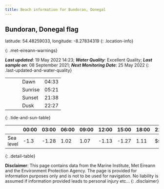 ```yaml
---
title: Beach information for Bundoran, Donegal
---
```

## Bundoran, Donegal <span class="material-icons blue-flag" alt="This a Blue Flag beach">flag</span>

latitude: 54.48259033, longitude: -8.27834319
{: .location-info}


{: .met-eireann-warnings}

___Last updated___: 19 May 2022 14:23; ___Water Quality___: Excellent Quality;
___Last sample on___: 08 September 2021; ___Next Monitoring Date___: 25 May 2022
{: .last-updated-and-water-quality}

|   |   |   |   |   |
|---|---|---|---|---|
|   |   |   | Dawn  | 04:33 |
|   |   |   | Sunrise  | 05:21 |
|   |   |   | Sunset  | 21:38 |
|   |   |   | Dusk  | 22:27 |
{: .tide-and-sun-table}

<div></div>

| | 00:00 | 03:00 | 06:00 | 09:00 | 12:00 | 15:00 | 18:00 | 21:00 |
|---|---|---|---|---|---|---|---|---|
| Sea level | -1.3 | -1.28 | 1.02 | 1.07| -1.13 | -1.27 | 1.11 | $sl21 |
{: .detail-table}

__Disclaimer__: This page contains data from the Marine Institute,
Met Eireann and the Environment Protection Agency. The page is provided for
information purposes only and is not to be used for navigation. No liability
is assumed if information provided leads to personal injury etc...
{: .disclaimer}